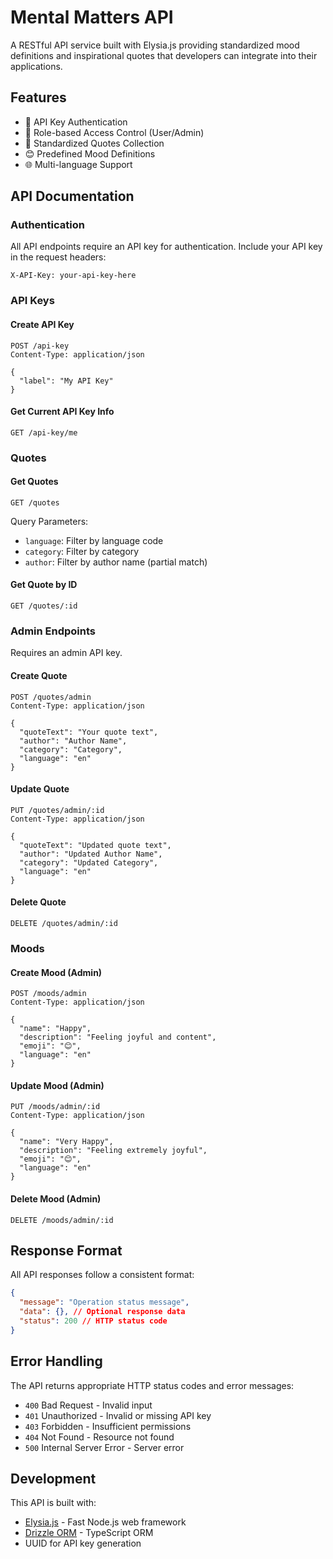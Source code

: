 # Mental Matters API

A RESTful API service built with Elysia.js providing standardized mood definitions and inspirational quotes that developers can integrate into their applications.

## Features

- 🔑 API Key Authentication
- 👥 Role-based Access Control (User/Admin)
- 💭 Standardized Quotes Collection
- 😊 Predefined Mood Definitions
- 🌐 Multi-language Support

## API Documentation

### Authentication

All API endpoints require an API key for authentication. Include your API key in the request headers:

```http
X-API-Key: your-api-key-here
```

### API Keys

#### Create API Key
```http
POST /api-key
Content-Type: application/json

{
  "label": "My API Key"
}
```

#### Get Current API Key Info
```http
GET /api-key/me
```

### Quotes

#### Get Quotes
```http
GET /quotes
```

Query Parameters:
- `language`: Filter by language code
- `category`: Filter by category
- `author`: Filter by author name (partial match)

#### Get Quote by ID
```http
GET /quotes/:id
```

### Admin Endpoints

Requires an admin API key.

#### Create Quote
```http
POST /quotes/admin
Content-Type: application/json

{
  "quoteText": "Your quote text",
  "author": "Author Name",
  "category": "Category",
  "language": "en"
}
```

#### Update Quote
```http
PUT /quotes/admin/:id
Content-Type: application/json

{
  "quoteText": "Updated quote text",
  "author": "Updated Author Name",
  "category": "Updated Category",
  "language": "en"
}
```

#### Delete Quote
```http
DELETE /quotes/admin/:id
```

### Moods

#### Create Mood (Admin)
```http
POST /moods/admin
Content-Type: application/json

{
  "name": "Happy",
  "description": "Feeling joyful and content",
  "emoji": "😊",
  "language": "en"
}
```

#### Update Mood (Admin)
```http
PUT /moods/admin/:id
Content-Type: application/json

{
  "name": "Very Happy",
  "description": "Feeling extremely joyful",
  "emoji": "😊",
  "language": "en"
}
```

#### Delete Mood (Admin)
```http
DELETE /moods/admin/:id
```

## Response Format

All API responses follow a consistent format:

```json
{
  "message": "Operation status message",
  "data": {}, // Optional response data
  "status": 200 // HTTP status code
}
```

## Error Handling

The API returns appropriate HTTP status codes and error messages:

- `400` Bad Request - Invalid input
- `401` Unauthorized - Invalid or missing API key
- `403` Forbidden - Insufficient permissions
- `404` Not Found - Resource not found
- `500` Internal Server Error - Server error

## Development

This API is built with:
- [Elysia.js](https://elysiajs.com/) - Fast Node.js web framework
- [Drizzle ORM](https://orm.drizzle.team/) - TypeScript ORM
- UUID for API key generation
